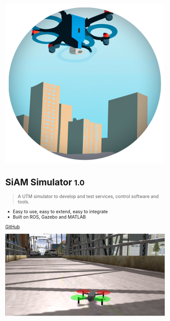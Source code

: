 <!-- _coverpage.md -->
![logo](./img/logo2-circle.png ':size=300')

# SiAM Simulator <small>1.0</small>

> A UTM simulator to develop and test services, control software and tools.

<!-- - Develop and test UTM services and tools -->
- Easy to use, easy to extend, easy to integrate
- Built on ROS, Gazebo and MATLAB

[GitHub](https://github.com/I3A-NavSys/siam_sim)
<!-- [Get Started](#docsify) -->

<!-- background image -->

![](./img/cover.png)